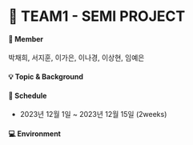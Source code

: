 # 👥 TEAM1 - SEMI PROJECT

#### :information_desk_person: Member
박채희, 서지훈, 이가은, 이나경, 이상현, 임예은

#### :bulb: Topic & Background

#### :calendar: Schedule
* 2023년 12월 1일 ~ 2023년 12월 15일 (2weeks)

#### :computer: Environment 


<!--
:clap: Use Case Diagram 및 ERD / DB Table
---------------
### :speech_balloon: ERD
![image07](https://user-images.githubusercontent.com/99001224/215045884-ab428915-97f4-4645-adc7-2e86ffe3ca5d.png)
![image08](https://user-images.githubusercontent.com/99001224/215045893-7ebd5631-d60d-4f6f-88e4-e22737fe21b4.png)


### :speech_balloon:  Use Case Diagram
![unnamed (6)](https://user-images.githubusercontent.com/99001224/215046614-3785bf75-6e11-4fcf-a07a-b5730f9470f2.png)
![unnamed (5)](https://user-images.githubusercontent.com/99001224/215046624-86d0f5bc-c8ac-409c-a4f7-2effc2fb05f3.png)


### :speech_balloon: Flow Chart & IA
![unnamed (2)](https://user-images.githubusercontent.com/99001224/215046000-69e2487a-51fd-458c-8a8b-aa7414d80947.png)
![unnamed (3)](https://user-images.githubusercontent.com/99001224/215046247-a07c7725-610e-4c01-be8f-bf6e3de22e9a.png)


### :zap: Test : 백엔드(기능) 위주의 테스트 케이스 작성, 최대 3차 QA 진행


![unnamed (7)](https://user-images.githubusercontent.com/99001224/215046866-d3e9a30e-f690-4e07-96f6-026a27572d50.png)
![123PNG](https://user-images.githubusercontent.com/99001224/215047019-663d470a-0163-48c1-addd-cabab88cf58c.PNG) 
-->

